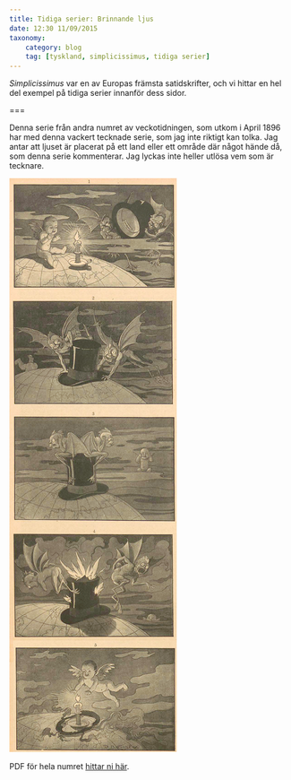```yaml
---
title: Tidiga serier: Brinnande ljus
date: 12:30 11/09/2015
taxonomy:
    category: blog
    tag: [tyskland, simplicissimus, tidiga serier]
---
```


_Simplicissimus_ var en av Europas främsta satidskrifter, och vi hittar en hel del exempel på tidiga serier innanför dess sidor.

===

Denna serie från andra numret av veckotidningen, som utkom i April 1896 har med denna vackert tecknade serie, som jag inte riktigt kan tolka. Jag antar att ljuset är placerat på ett land eller ett område där något hände då, som denna serie kommenterar. Jag lyckas inte heller utlösa vem som är tecknare.

![Djävlar och hatt](simplicissimus_02.jpg)

PDF för hela numret [hittar ni här](http://www.simplicissimus.info/uploads/tx_lombkswjournaldb/pdf/1/01/01_02.pdf).
